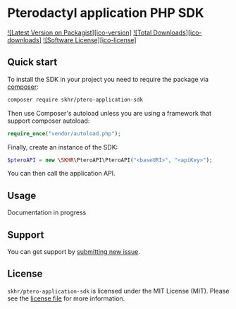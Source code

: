 # Pterodactyl application PHP SDK
[![Latest Version on Packagist][ico-version]][link-packagist]
[![Total Downloads][ico-downloads]][link-downloads]
[![Software License][ico-license]](LICENSE.md)

## Quick start

To install the SDK in your project you need to require the package via [composer](http://getcomposer.org):

```bash
composer require skhr/ptero-application-sdk
```

Then use Composer's autoload unless you are using a framework that support composer autoload:

```php
require_once("vendor/autoload.php");
```

Finally, create an instance of the SDK:

```php
$pteroAPI = new \SKHR\PteroAPI\PteroAPI("<baseURI>", "<apiKey>");
```

You can then call the application API.

## Usage

Documentation in progress

## Support

You can get support by [submitting new issue](https://github.com/Loyto-SKHR/ptero-application-sdk/issues/new).

## License

`skhr/ptero-application-sdk` is licensed under the MIT License (MIT). 
Please see the [license file](LICENSE.md) for more information.

[link-packagist]: https://packagist.org/packages/skhr/ptero-application-sdk
[link-downloads]: https://packagist.org/packages/skhr/ptero-application-sdk

